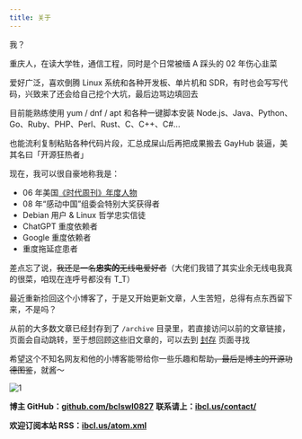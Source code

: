 ```yaml
---
title: 关于
---
```


我？

重庆人，在读大学牲，通信工程，同时是个日常被缅 A 踩头的 02 年伤心韭菜

爱好广泛，喜欢倒腾 Linux 系统和各种开发板、单片机和 SDR，有时也会写写代码，兴致来了还会给自己挖个大坑，最后边骂边填回去

目前能熟练使用 yum / dnf / apt 和各种一键脚本安装 Node.js、Java、Python、Go、Ruby、PHP、Perl、Rust、C、C++、C#...

也能流利复制粘贴各种代码片段，汇总成屎山后再把成果搬去 GayHub 装逼，美其名曰「开源狂热者」

现在，我可以很自豪地称我是：

 - 06 年美国[《时代周刊》年度人物](https://en.wikipedia.org/wiki/You_%28Time_Person_of_the_Year%29)
 - 08 年“感动中国”组委会特别大奖获得者
 - Debian 用户 & Linux 哲学忠实信徒
 - ChatGPT 重度依赖者
 - Google 重度依赖者
 - 重度拖延症患者

差点忘了说，~~我还是一名**忠实的**无线电爱好者~~（大佬们我错了其实业余无线电我真的很菜，咱现在连呼号都没有 T_T）

最近重新捡回这个小博客了，于是又开始更新文章，人生苦短，总得有点东西留下来，不是吗？

从前的大多数文章已经封存到了 `/archive` 目录里，若直接访问以前的文章链接，页面会自动跳转，至于想回顾这些旧文章的，可以去到 [封存](/archive) 页面寻找

希望这个不知名网友和他的小博客能带给你一些乐趣和帮助~~，最后是博主的开源功德图鉴~~，就酱～

![1](https://github-readme-stats.vercel.app/api?username=bclswl0827&show_icons=true&bg_color=ffffff&border_color=d0d7de&hide_title=true&disable_animations=true&include_all_commits=true&count_private=true&role=OWNER,COLLABORATOR,ORGANIZATION_MEMBER)

**博主 GitHub：[github.com/bclswl0827](https://github.com/bclswl0827)**
**联系请上：[ibcl.us/contact/](https://ibcl.us/contact/)**

**欢迎订阅本站 RSS：[ibcl.us/atom.xml](https://ibcl.us/atom.xml)**

